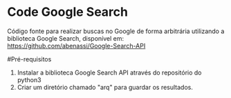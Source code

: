 # Code Google Search 
Código fonte para realizar buscas no Google de forma arbitrária utilizando a biblioteca Google Search, disponível em:
https://github.com/abenassi/Google-Search-API  

#Pré-requisitos
1. Instalar a biblioteca Google Search API através do repositório do python3 
2. Criar um diretório chamado "arq" para guardar os resultados.

